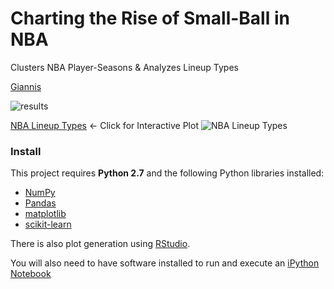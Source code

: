 # Charting the Rise of Small-Ball in NBA
Clusters NBA Player-Seasons &amp; Analyzes Lineup Types

[Giannis](https://github.com/mattignal/SmallBallNBA/blob/master/giannis.jpg)

![results](https://github.com/mattignal/SmallBallNBA/blob/master/GrowthofSmall-ball.png)

[NBA Lineup Types](http://rpubs.com/matthewignal/300987) <- Click for Interactive Plot
![NBA Lineup Types](https://github.com/mattignal/SmallBallNBA/blob/master/LineupTypes.png)

### Install

This project requires **Python 2.7** and the following Python libraries installed:

- [NumPy](http://www.numpy.org/)
- [Pandas](http://pandas.pydata.org)
- [matplotlib](http://matplotlib.org/)
- [scikit-learn](http://scikit-learn.org/stable/)

There is also plot generation using [RStudio](https://www.rstudio.com/).

You will also need to have software installed to run and execute an [iPython Notebook](http://ipython.org/notebook.html)
